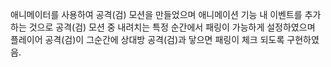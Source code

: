 애니메이터를 사용하여 공격(검) 모션을 만들었으며 애니메이션 기능 내 이벤트를 추가하는 것으로 
공격(검) 모션 중 내려치는 특정 순간에서 패링이 가능하게 설정하였으며 
플레이어 공격(검)이 그순간에 상대방 공격(검)과 닿으면 패링이 체크 되도록 구현하였음.
